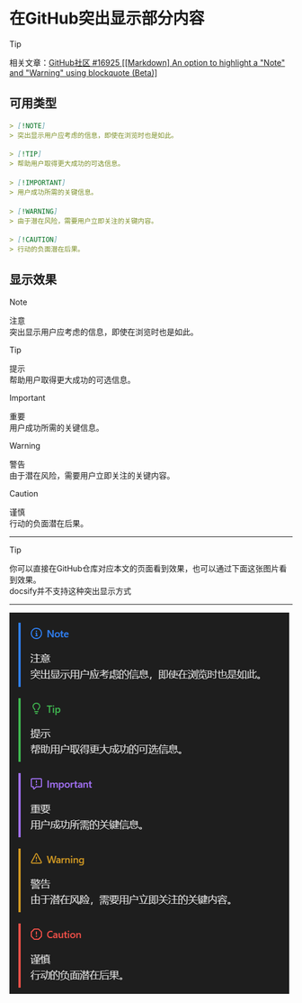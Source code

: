 # 在GitHub突出显示部分内容

> [!TIP]
> 相关文章：[GitHub社区 #16925 [[Markdown] An option to highlight a "Note" and "Warning" using blockquote (Beta)]](https://github.com/orgs/community/discussions/16925)  

## 可用类型
```markdown
> [!NOTE]  
> 突出显示用户应考虑的信息，即使在浏览时也是如此。

> [!TIP]
> 帮助用户取得更大成功的可选信息。

> [!IMPORTANT]  
> 用户成功所需的关键信息。

> [!WARNING]  
> 由于潜在风险，需要用户立即关注的关键内容。

> [!CAUTION]
> 行动的负面潜在后果。
```

## 显示效果
> [!NOTE]  
> 注意  
> 突出显示用户应考虑的信息，即使在浏览时也是如此。

> [!TIP]
> 提示  
> 帮助用户取得更大成功的可选信息。

> [!IMPORTANT]  
> 重要  
> 用户成功所需的关键信息。

> [!WARNING]  
> 警告  
> 由于潜在风险，需要用户立即关注的关键内容。

> [!CAUTION]
> 谨慎  
> 行动的负面潜在后果。

---

> [!TIP]
> 你可以直接在GitHub仓库对应本文的页面看到效果，也可以通过下面这张图片看到效果。  
> docsify并不支持这种突出显示方式  

---

![1717828498871](image/GitHub突出显示/1717828498871.png)
